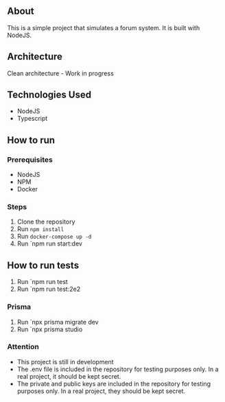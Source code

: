 ## About

This is a simple project that simulates a forum system. It is built with NodeJS.

## Architecture
Clean architecture - Work in progress

## Technologies Used
- NodeJS
- Typescript

## How to run

### Prerequisites
- NodeJS
- NPM
- Docker

### Steps
1. Clone the repository
2. Run `npm install`
3. Run `docker-compose up -d`
4. Run `npm run start:dev

## How to run tests
1. Run `npm run test
2. Run `npm run test:2e2

### Prisma
1. Run `npx prisma migrate dev
2. Run `npx prisma studio

### Attention
- This project is still in development
- The .env file is included in the repository for testing purposes only. In a real project, it should be kept secret.
- The private and public keys are included in the repository for testing purposes only. In a real project, they should be kept secret.